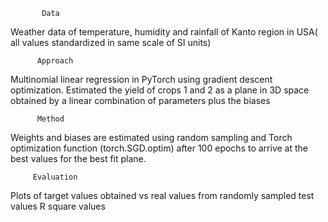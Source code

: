            Data

Weather data of temperature, humidity and rainfall of Kanto region in USA( all values standardized in same scale of SI units)

          Approach

Multinomial linear regression in PyTorch using gradient descent optimization. Estimated the yield of crops 1 and 2 as a plane in 3D space obtained by a linear combination of parameters plus the biases

          Method

Weights and biases are estimated using random sampling and Torch optimization function (torch.SGD.optim) after 100 epochs to arrive at the best values for the best fit plane.

         Evaluation

Plots of target values obtained vs real values from randomly sampled test values
R square values 
